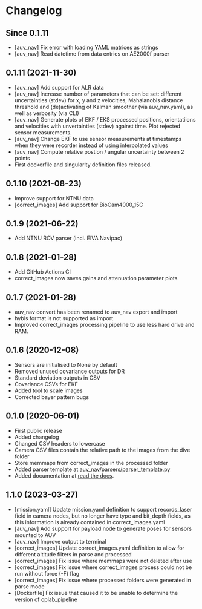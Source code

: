 # Changelog

## Since 0.1.11
 - [auv_nav] Fix error with loading YAML matrices as strings
 - [auv_nav] Read datetime from data entries on AE2000f parser

## 0.1.11 (2021-11-30)
 - [auv_nav] Add support for ALR data
 - [auv_nav] Increase number of parameters that can be set: different uncertainties (stdev) for x, y and z velocities, Mahalanobis distance threshold and (de)activating of Kalman smoother (via auv_nav.yaml), as well as verbosity (via CLI)
 - [auv_nav] Generate plots of EKF / EKS processed positions, orientatiions and velocities with unvertainties (stdev) against time. Plot rejected sensor measurements.
 - [auv_nav] Change EKF to use sensor measurements at timestamps when they were recorder instead of using interpolated values
 - [auv_nav] Compute relative postion / angular uncertainty between 2 points
 - First dockerfile and singularity definition files released.

## 0.1.10 (2021-08-23)
 - Improve support for NTNU data
 - [correct_images] Add support for BioCam4000_15C

## 0.1.9 (2021-06-22)
 - Add NTNU ROV parser (incl. EIVA Navipac)

## 0.1.8 (2021-01-28)
 - Add GitHub Actions CI
 - correct_images now saves gains and attenuation parameter plots

## 0.1.7 (2021-01-28)
 - auv_nav convert has been renamed to auv_nav export and import
 - hybis format is not supported as import
 - Improved correct_images processing pipeline to use less hard drive and RAM.
 
## 0.1.6 (2020-12-08)
 - Sensors are initialised to None by default
 - Removed unused covariance outputs for DR
 - Standard deviation outputs in CSV
 - Covariance CSVs for EKF
 - Added tool to scale images
 - Corrected bayer pattern bugs

## 0.1.0 (2020-06-01)
 - First public release
 - Added changelog
 - Changed CSV headers to lowercase
 - Camera CSV files contain the relative path to the images from the dive folder
 - Store memmaps from correct_images in the processed folder
 - Added parser template at [auv_nav/parsers/parser_template.py](auv_nav/parsers/parser_template.py)
 - Added documentation at [read the docs](oplab-pipeline.readthedocs.io).

## 1.1.0 (2023-03-27)
- [mission.yaml]  Update mission.yaml definition to support records_laser field in camera nodes, but no longer have type and bit_depth fields, as this information is already contained in correct_images.yaml
- [auv_nav]        Add support for payload node to generate poses for sensors mounted to AUV
- [auv_nav]        Improve output to terminal
- [correct_images] Update correct_images.yaml definition to allow for different altitude filters in parse and processed
- [correct_images] Fix issue where memmaps were not deleted after use
- [correct_images] Fix issue where correct_images process could not be run without force (-F) flag
- [correct_images] Fix issue where processed folders were generated in parse mode
- [Dockerfile]     Fix issue that caused it to be unable to determine the version of oplab_pipeline

